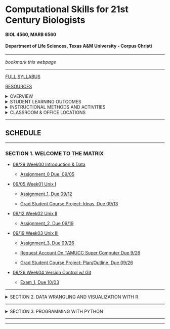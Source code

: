 # Computational Skills for 21st Century Biologists
#### BIOL 4560, MARB 6560
#### Department of Life Sciences, Texas A&M University - Corpus Christi

---

_bookmark this webpage_

---

[FULL SYLLABUS](syllabi)

[RESOURCES](resources/README.md)

<details><summary>OVERVIEW</summary>
<p>

This is a 3-credit course for graduate students that introduces the powerful open-source computing tools that are used in biological research for the creation, organization, manipulation, processing, analysis, and archiving of both small data sets and “big data”. This course is designed to prepare and enable students to use computational tools for biological applications in advanced courses and independent research projects. The primary topics covered are: data formats and repositories, command line Linux computing and scripting, regular expressions, super-computing, data wrangling and visualization with R (tidyverse), computer programming with PYTHON, version control and dissemination of scripts and programs with git and GitHub, and typesetting with markdown.

</p>
</details>


<details><summary>STUDENT LEARNING OUTCOMES</summary>
<p>

Upon the successful completion of this course, students should be able to:
1.	Recognize, describe, and organize data into standard biological data structures
2.	Locate scientific data repositories and extract data
3.	Operate UNIX/LINUX computers from command line
4.	Construct and modify computer programming/scripting logic structures for processing biological data (`bash`, `R`, `python`)
5.	Use version control software (`git`)
6.	Describe and use regular expressions to query data
7.	Typeset with `LaTeX` or `MarkDown` variants
8.	Use the most popular open-source tools for biological data manipulation

1.	Recognize, describe, and organize data into “tidy” data structures
2.	Locate scientific data repositories and download data
3.	Operate UNIX/LINUX (super)computers from command line
4.	Construct and modify computer programming/scripting logic structures for processing biological data
5.	Describe and use regular expressions to query data
6.	Use version control software (git) in coordination with GitHub to organize and manage projects
7.	Typeset with MarkDown
8.	Use the most popular open-source tools for biological data manipulation
	a.	Shell scripting (bash)
	b.	Statistical computing (R, tidyverse)
	c.	Scientific computing (python)
9.	Use large language models effectively to assist in data processing.


</p>
</details>

<details><summary>INSTRUCTIONAL METHODS AND ACTIVITIES</summary>
<p>

Computation for 21st Century Biologists will convene on Fridays for 2.5 hours.  Class periods will involve interactive lectures that require each student to have a computer designed for content creation (Linux, OSX, Windows, not chrome, not iOS, not Android). Homework exercises will embellish upon concepts addressed in lecture. Participation involves attending lectures and performance on unannounced quizzes.  Weekly Assignments will be given to reinforce concepts covered in lectures and encourage students to start using computational tools.  Exams will be used to evaluate comprehension of the materials covered in lectures and assignments. For undergraduates only, a comprehensive Final Exam will be used to assess the learning objectives detailed above.

Rather than having a final exam, graduate students are expected to complete a Final Project involving the automation of the manipulation and/or analysis of data, This project, including the code should be archived on GitHub.  A report written in Latex or Markdown will be due during the final exam period (this can be a markdown document in your GitHub repo, such as the README.md.  The report should be concise in stating what the problem is, describing the strategy used for the solution, and describing how the code works (be sure to include a flow-chart or outline describing what code does).  Those taking MARB 6360 will give a 10-15 minute presentation during the Final period on their project.

Project examples: automatically process data from experimental apparatus; image analysis; automated reporting of experimental results; downloading and organizing data from online repositories; etc…

</p>
</details>

<details><summary>CLASSROOM & OFFICE LOCATIONS</summary>
<p>

Lectures are F 2-4:30 OCNR 241

Office hours are M-W 4-5:30 on Zoom or TH234

[Grades](https://canvas.tamucc.edu) will be maintained on Canvas.

</p>
</details>

---

## SCHEDULE

---

<!-- This is a hidden comment. It will not be visible in the rendered markdown. 

<details><summary>SECTION 1.  WELCOME TO THE MATRIX</summary>
<p>

the hidden section ends here
-->

### SECTION 1.  WELCOME TO THE MATRIX



* [08/29  Week00  Introduction & Data](lectures/lecture00.md)
  * [Assignment_0  Due, 09/05](assignments/assignment_0.md)

* [09/05  Week01 Unix I](lectures/lecture01.md)

  * [Assignment_1,  Due 09/12](assignments/assignment_1.md)

  * [Grad Student Course Project: Ideas, Due 09/13](https://forms.office.com/Pages/ResponsePage.aspx?id=8frLNKZngUepylFOslULZlFZdbyVx8RLiPt1GobhHnlUOUo2UVRUMVgwTUlQMlpUQzUzOTIzME9LNi4u)

* [09/12  Week02 Unix II](lectures/lecture02.md)

  * [Assignment_2,  Due 09/19](assignments/assignment_2.md)

* [09/19  Week03 Unix III](lectures/lecture03.md)

  * [Assignment_3,  Due 09/26](assignments/assignment_3.md)

  * [Request Account On TAMUCC Super Computer Due 9/26](http://hpc.tamucc.edu/)

  * [Grad Student Course Project: Plan/Outline, Due 09/26](https://forms.office.com/r/4ANAsh1v5Z)
  
<!-- This is a hidden comment. It will not be visible in the rendered markdown. 
 
    * [Old Link To Grad Student Course Project](https://classroom.github.com/a/VuB4iKjR).  If you started with this link, then just click the link above, clone the 2022 version of this repo, and copy your work from the old repo to the new one.
-->

* [09/26  Week04 Version Control w/ Git](lectures/lecture04.md)

  * [Exam_1,  Due 10/03](https://classroom.github.com/a/et6ym0V4)

 <!-- 
 
  * [Grad Student Course Project: GitHub Repo w/ ReadMe, Due 10/03]()


</p>
</details>


 
<details><summary>Quiz Results and Answers</summary>
<p>

* [Quiz 0.0](https://forms.office.com/Pages/AnalysisPage.aspx?id=8frLNKZngUepylFOslULZlFZdbyVx8RLiPt1GobhHnlUMlExSEtYN0pTTFVXUzJJUlpYRUNGQzU1Ti4u&AnalyzerToken=xEeP1kCHWBVvr2lUyEOtLJ63vGJEY4Nq)

* [Quiz Wk 2](https://forms.office.com/Pages/AnalysisPage.aspx?id=8frLNKZngUepylFOslULZlFZdbyVx8RLiPt1GobhHnlUMjIySEJCNFlSMVJRSUo0SU5HSFNKMVRHWC4u&AnalyzerToken=EoUZORmaO6qYwQJjsmmNDCGnDljXugop)

-->

</p>
</details>



---

<details><summary>SECTION 2. DATA WRANGLING AND VISUALIZATION WITH R</summary>
<p>

<!-- This is a hidden comment. It will not be visible in the rendered markdown. 



This is the end of the hidden section
-->

### SECTION 2. DATA WRANGLING AND VISUALIZATION WITH R

* [10/03  Week05 Base R Bootcamp I](lectures/lecture05new.md)

  * [Assignment 5 Due 10/10](assignments/assignment_5.md)

* [10/10  Week06 Base R Bootcamp II](lectures/lecture06new.md)

  * [Assignment 06 Q1, Due 10/17](https://classroom.github.com/a/Hut2FQRZ)

  * Install tidyverse in RStudio

	```r
	install.packages("tidyverse")
	install.packages("janitor")
	```

* [10/17  Week07 Data Visualization w/ Tidyverse](lectures/lecture07new.md)

  * [Assignment 6 Q 2-3, Due 10/24](https://classroom.github.com/a/Hut2FQRZ)

* [10/24  Week07 Take 2 Data Visualization w/ Tidyverse](lectures/lecture07new.md)

  * [Assignment 7, Due 10/31](https://classroom.github.com/a/GaXT-KTR)
     
* [10/31  Week08 Data Wrangling w/ Tidyverse](lectures/lecture08new.md)

  * [Exam 2 Part 1, Due 11/07](https://forms.office.com/r/yEyDY7DRts)
	* [Exam 2 Part 1 (Outside TAMUCC)](https://forms.office.com/r/TycAwVuDEW)

  * [Exam 2 Part 2, Due 11/07](https://classroom.github.com/a/DC3teNj3)

 <!--
 
* [10/28 Week09 Data Wrangling Exercises: 1](https://classroom.github.com/a/TiIvuIKy)
 
  * Dr. Bird is at conference, SO PLEASE WORK ON THE EXERCISES ABOVE DURING THE CLASS PERIOD
  * PUSH WHAT YOU COMPLETED AT 4:30, you will be graded on what you complete during the class period.  
  * Then complete the exercises for homework and keep pushing your progress.
    

* 11/11 Week 11 Data Wrangling 2  

	* [Lecture Recording](https://tamucc.zoom.us/rec/share/64wflMEPzxHGxZz2FwtboTfiKnMTiaJI_Pv-oRuqgsiaEHFYGV_Pdqc04eqU7zRa.mzoMZsAcGSIaEtv9), Passcode: !yrj2A=L

* [11/18  Week 12 R Markdown (Lite) & Data Wrangling Exercises](lectures/lecture09new.md)

	* [Lecture Stream](https://tamucc.zoom.us/rec/share/n-vLAmB1U6V9HPmYyPCAEJen-n60O4tDw5HdyGrQR001p8NCAqXcI78eZjfX4frn.1IcylHCClEx-nSSO), Passcode: xqfR0*Bv

  * [Lecture 12 Exercises](https://classroom.github.com/a/fpunalz0) 
	
  * [Exam 2, Due 12/01](https://forms.office.com/r/yEyDY7DRts)

-->

 <!--

  * [Install Anaconda & Jupyter, Due 10/04](http://computingskillsforbiologists.com/setup/basic-programming/), Due 10/04
-->

</p>
</details>

---

<!-- This is a hidden comment. It will not be visible in the rendered markdown. 




-->

<details><summary>SECTION 3. PROGRAMMING WITH PYTHON</summary>
<p>

### SECTION 3. PROGRAMMING WITH PYTHON

* [11/07  Week10 Basic Python Programming I](lectures/lecture10.md)
 * [Assignment_10, Due 11/14](https://forms.office.com/Pages/ResponsePage.aspx?id=8frLNKZngUepylFOslULZlFZdbyVx8RLiPt1GobhHnlUMzdVVkQwTlRQMENSVTQ5S0dUT0c1NFgwRi4u)
    * [Assignment_10 (Outside TAMUCC)](https://forms.office.com/r/ufyV1Xtraf)

* [11/14  Week11 Basic Python Programming II](lectures/lecture11.md)
* [11/14  Week12 Writing Good Code](lectures/lecture12.md)
  * [Assignment 11, Due 11/21](https://classroom.github.com/a/4JCYaOLH)
 
* [11/21  Week12 Writing Good Code](lectures/lecture12.md)
* [11/21  Week13 Scientific Computing](lectures/lecture13.md)
  * [Assignment 12, **Due Wed 12/03**](https://classroom.github.com/a/LJPtScMZ)

</p>
</details>

</p>
</details>

---

<!-- This is a hidden comment. It will not be visible in the rendered markdown. 


<details><summary>FINAL EXAM: "Welcome to the Desert of the Real"</summary>
<p>



### FINAL EXAM: "Welcome to the Desert of the Real"

We have spent the semester learning:
* the philosophy of data science and linux
* how to control a computer from the command line
* the basics of 3 computer languages that are critical in processing, analyzing, and visualizing biological data
  * `bash`
  * `R`
  * `python`
* version controling our work using git
* distributing our work using GitHub

#### Undergraduates:  
I will issue a Final Exam in much the same way I have issued assignments, in a MS Form and a Repo. You can use all resources at your disposal to complete the exam and extra credit.

* [Final Exam (Python) Due 12/5 9:45 pm](https://forms.office.com/r/uYHNJTdBgQ)  LIVE!

* [Final Exam Extra Credit Due 12/5 9:45 pm](https://classroom.github.com/a/czMTVVik)  LIVE!



#### Graduate Students
Your "final" is completing your independent project by pushing the last changes to your repo by 12/9 11:59 pm.  Graduate students have a presentation also on Friday Dec 5 at 2PM in Tidal Hall 2nd Floor Grad Student Conf Table.  All are invited to attend.   
</p>
</details>


-->

---

